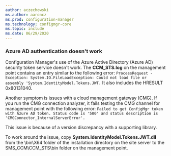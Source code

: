 ```yaml
---
author: aczechowski
ms.author: aaroncz
ms.prod: configuration-manager
ms.technology: configmgr-core
ms.topic: include
ms.date: 06/29/2020
---
```


### <a name="ki_auth"></a> Azure AD authentication doesn't work
<!--7569264-->
Configuration Manager's use of the Azure Active Directory (Azure AD) security token service doesn't work. The **CCM_STS.log** on the management point contains an entry similar to the following error: `ProcessRequest - Exception: System.IO.FileLoadException: Could not load file or assembly 'System.IdentityModel.Tokens.JWT.` It also includes the HRESULT 0x80131040.

Another symptom is issues with a cloud management gateway (CMG). If you run the CMG connection analyzer, it fails testing the CMG channel for management point with the following error: `Failed to get ConfigMgr token with Azure AD token. Status code is '500' and status description is 'CMGConnector_InternalServerError'.`

This issue is because of a version discrepancy with a supporting library.

To work around the issue, copy **System.IdentityModel.Tokens.JWT.dll** from the \bin\X64 folder of the installation directory on the site server to the SMS_CCM\CCM_STS\bin folder on the management point.
